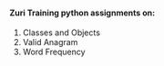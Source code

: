 #### Zuri Training python assignments on:
1. Classes and Objects
2. Valid Anagram
3. Word Frequency
